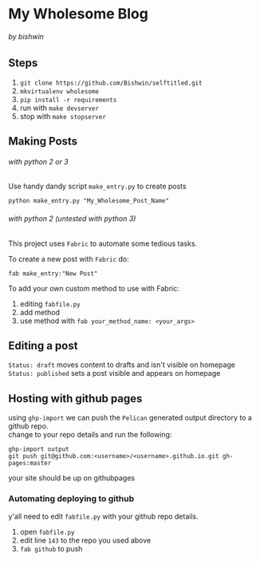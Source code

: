 # My Wholesome Blog
###### by bishwin

## Steps
1. `git clone https://github.com/Bishwin/selftitled.git`
1. `mkvirtualenv wholesome`
1. `pip install -r requirements`
1. run with `make devserver`
1. stop with `make stopserver`


## Making Posts

###### with python 2 or 3

Use handy dandy script `make_entry.py` to create posts

`python make_entry.py "My_Wholesome_Post_Name"`

###### with python 2 (untested with python 3)

This project uses `Fabric` to automate some tedious tasks.
  
To create a new post with `Fabric` do:
  
`fab make_entry:"New Post"`

To add your own custom method to use with Fabric:
1. editing `fabfile.py`
1. add method
1. use method with `fab your_method_name: <your_args>`


## Editing a post  
`Status: draft` moves content to drafts and isn't visible on homepage  
`Status: published` sets a post visible and appears on homepage   

## Hosting with github pages

using `ghp-import` we can push the `Pelican` generated output directory to a github repo.  
change to your repo details and run the following:
```
ghp-import output
git push git@github.com:<username>/<username>.github.io.git gh-pages:master
```

your site should be up on githubpages

### Automating deploying to github

y'all need to edit `fabfile.py` with your github repo details.

1. open `fabfile.py`
1. edit line `143` to the repo you used above
1. `fab github` to push

